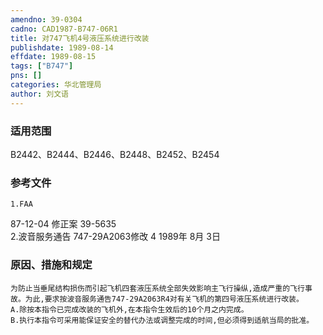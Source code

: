 ```yaml
---
amendno: 39-0304  
cadno: CAD1987-B747-06R1  
title: 对747飞机4号液压系统进行改装  
publishdate: 1989-08-14  
effdate: 1989-08-15  
tags: ["B747"]  
pns: []  
categories: 华北管理局  
author: 刘文语  
---
```

  
### 适用范围  
B2442、B2444、B2446、B2448、B2452、B2454  
  
<!--more-->  
### 参考文件  
    1.FAA  
87-12-04 修正案 39-5635  
    2.波音服务通告 747-29A2063修改 4 1989年 8月 3日  
  
### 原因、措施和规定  
    为防止当垂尾结构损伤而引起飞机四套液压系统全部失效影响主飞行操纵,造成严重的飞行事故。为此,要求按波音服务通告747-29A2063R4对有关飞机的第四号液压系统进行改装。  
    A.除按本指令已完成改装的飞机外,在本指令生效后的10个月之内完成。  
    B.执行本指令可采用能保证安全的替代办法或调整完成的时间,但必须得到适航当局的批准。  
  
